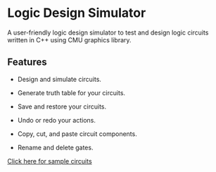# Logic Design Simulator

A user-friendly logic design simulator to test and design logic circuits written in C++ using CMU graphics library.

## Features
  - Design and simulate circuits.

  - Generate truth table for your circuits.

  - Save and restore your circuits.

  - Undo or redo your actions.

  - Copy, cut, and paste circuit components.

  - Rename and delete gates.

[Click here for sample circuits](https://drive.google.com/file/d/1rIz9RrLjnFvwlLlPGFN6Luak9XtNN1Wh/view)
  
  
